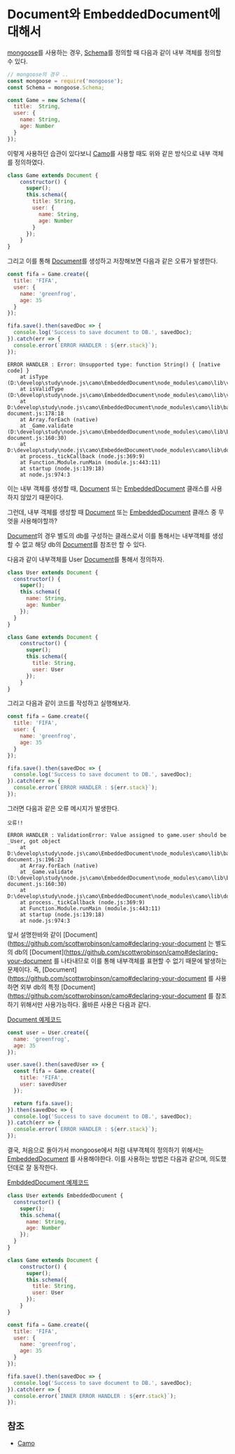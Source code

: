 # Document와 EmbeddedDocument에 대해서

[mongoose](http://mongoosejs.com/)를 사용하는 경우, [Schema](http://mongoosejs.com/docs/guide.html)를 정의할 때 다음과 같이 내부 객체를 정의할 수 있다.

```javascript
// mongoose의 경우 ..
const mongoose = require('mongoose');
const Schema = mongoose.Schema;

const Game = new Schema({
  title:  String,
  user: {
    name: String,
    age: Number
  }
});
```

이렇게 사용하던 습관이 있다보니 [Camo](https://github.com/scottwrobinson/camo)를 사용할 때도 위와 같은 방식으로 내부 객체를 정의하였다.

```javascript
class Game extends Document {
    constructor() {
      super();
      this.schema({
        title: String,
        user: {
          name: String,
          age: Number
        }
      });
    }
}
```

그리고 이를 통해 [Document](https://github.com/scottwrobinson/camo#declaring-your-document)를 생성하고 저장해보면 다음과 같은 오류가 발생한다.

```javascript
const fifa = Game.create({
  title: 'FIFA',
  user: {
    name: 'greenfrog',
    age: 35
  }
});

fifa.save().then(savedDoc => {
  console.log('Success to save document to DB.', savedDoc);
}).catch(err => {
  console.error(`ERROR HANDLER : ${err.stack}`);
});
```
```
ERROR HANDLER : Error: Unsupported type: function String() { [native code] }
    at isType (D:\develop\study\node.js\camo\EmbeddedDocument\node_modules\camo\lib\validate.js:79:15)
    at isValidType (D:\develop\study\node.js\camo\EmbeddedDocument\node_modules\camo\lib\validate.js:121:12)
    at D:\develop\study\node.js\camo\EmbeddedDocument\node_modules\camo\lib\base-document.js:178:18
    at Array.forEach (native)
    at _Game.validate (D:\develop\study\node.js\camo\EmbeddedDocument\node_modules\camo\lib\base-document.js:160:30)
    at D:\develop\study\node.js\camo\EmbeddedDocument\node_modules\camo\lib\document.js:68:18
    at process._tickCallback (node.js:369:9)
    at Function.Module.runMain (module.js:443:11)
    at startup (node.js:139:18)
    at node.js:974:3
```

이는 내부 객체를 생성할 때, [Document](https://github.com/scottwrobinson/camo#declaring-your-document) 또는 [EmbeddedDocument](https://github.com/scottwrobinson/camo#embedded-documents) 클래스를 사용하지 않았기 때문이다.

그런데, 내부 객체를 생성할 때 [Document](https://github.com/scottwrobinson/camo#declaring-your-document) 또는 [EmbeddedDocument](https://github.com/scottwrobinson/camo#embedded-documents) 클래스 중 무엇을 사용해야할까?

[Document](https://github.com/scottwrobinson/camo#declaring-your-document)의 경우 별도의 db를 구성하는 클래스로서 이를 통해서는 내부객체를 생성할 수 없고 해당 db의 [Document](https://github.com/scottwrobinson/camo#declaring-your-document)를 참조만 할 수 있다.

다음과 같이 내부객체를 User [Document](https://github.com/scottwrobinson/camo#declaring-your-document)를 통해서 정의하자.

```javascript
class User extends Document {
  constructor() {
    super();
    this.schema({
      name: String,
      age: Number
    });
  }
}

class Game extends Document {
    constructor() {
      super();
      this.schema({
        title: String,
        user: User
      });
    }
}
```

그리고 다음과 같이 코드를 작성하고 실행해보자.

```javascript
const fifa = Game.create({
  title: 'FIFA',
  user: {
    name: 'greenfrog',
    age: 35
  }
});

fifa.save().then(savedDoc => {
  console.log('Success to save document to DB.', savedDoc);
}).catch(err => {
  console.error(`ERROR HANDLER : ${err.stack}`);
});
```
그러면 다음과 같은 오류 메시지가 발생한다.

```
오류!!

ERROR HANDLER : ValidationError: Value assigned to game.user should be _User, got object
    at D:\develop\study\node.js\camo\EmbeddedDocument\node_modules\camo\lib\base-document.js:196:23
    at Array.forEach (native)
    at _Game.validate (D:\develop\study\node.js\camo\EmbeddedDocument\node_modules\camo\lib\base-document.js:160:30)
    at D:\develop\study\node.js\camo\EmbeddedDocument\node_modules\camo\lib\document.js:68:18
    at process._tickCallback (node.js:369:9)
    at Function.Module.runMain (module.js:443:11)
    at startup (node.js:139:18)
    at node.js:974:3
```

앞서 설명한바와 같이 [Document](https://github.com/scottwrobinson/camo#declaring-your-document 는 별도의 db의 [Document](https://github.com/scottwrobinson/camo#declaring-your-document 를 나타내므로 이를 통해 내부객체를 표현할 수 없기 때문에 발생하는 문제이다. 즉, [Document](https://github.com/scottwrobinson/camo#declaring-your-document 를 사용하면 외부 db의 특정 [Document](https://github.com/scottwrobinson/camo#declaring-your-document 를 참조하기 위해서만 사용가능하다. 옳바른 사용은 다음과 같다.

[Document 예제코드](./src/ex_document.js)
```javascript
const user = User.create({
  name: 'greenfrog',
  age: 35
});

user.save().then(savedUser => {
  const fifa = Game.create({
    title: 'FIFA',
    user: savedUser
  });

  return fifa.save();
}).then(savedDoc => {
  console.log('Success to save document to DB.', savedDoc);
}).catch(err => {
  console.error(`ERROR HANDLER : ${err.stack}`);
});
```

결국, 처음으로 돌아가서 mongoose에서 처럼 내부객체의 정의하기 위해서는 [EmbeddedDocument](https://github.com/scottwrobinson/camo#embedded-documents) 를 사용해야한다. 이를 사용하는 방법은 다음과 같으며, 의도했던데로 잘 동작한다.

[EmbddedDocument 예제코드](./src/ex_embeddedDocument.js)
```javascript
class User extends EmbeddedDocument {
  constructor() {
    super();
    this.schema({
      name: String,
      age: Number
    });
  }
}

class Game extends Document {
    constructor() {
      super();
      this.schema({
        title: String,
        user: User
      });
    }
}

const fifa = Game.create({
  title: 'FIFA',
  user: {
    name: 'greenfrog',
    age: 35
  }
});

fifa.save().then(savedDoc => {
  console.log('Success to save document to DB.', savedDoc);
}).catch(err => {
  console.error(`INNER ERROR HANDLER : ${err.stack}`);
});
```

## 참조

* [Camo](https://github.com/scottwrobinson/camo)
